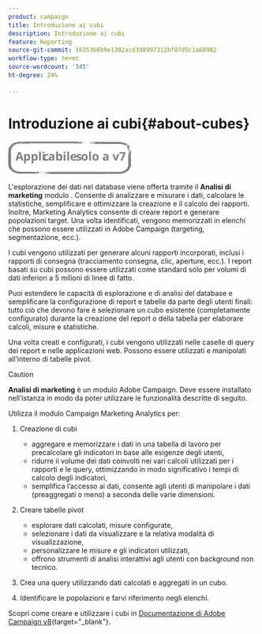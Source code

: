 ```yaml
---
product: campaign
title: Introduzione ai cubi
description: Introduzione ai cubi
feature: Reporting
source-git-commit: 1635366b9e1302acd3d8997312bf07d5c1a68982
workflow-type: tm+mt
source-wordcount: '345'
ht-degree: 24%

---
```


# Introduzione ai cubi{#about-cubes}

![](../../assets/v7-only.svg)

L&#39;esplorazione dei dati nel database viene offerta tramite il **Analisi di marketing** modulo . Consente di analizzare e misurare i dati, calcolare le statistiche, semplificare e ottimizzare la creazione e il calcolo dei rapporti. Inoltre, Marketing Analytics consente di creare report e generare popolazioni target. Una volta identificati, vengono memorizzati in elenchi che possono essere utilizzati in Adobe Campaign (targeting, segmentazione, ecc.).

I cubi vengono utilizzati per generare alcuni rapporti incorporati, inclusi i rapporti di consegna (tracciamento consegna, clic, aperture, ecc.). I report basati su cubi possono essere utilizzati come standard solo per volumi di dati inferiori a 5 milioni di linee di fatto.

Puoi estendere le capacità di esplorazione e di analisi del database e semplificare la configurazione di report e tabelle da parte degli utenti finali: tutto ciò che devono fare è selezionare un cubo esistente (completamente configurato) durante la creazione del report o della tabella per elaborare calcoli, misure e statistiche.

Una volta creati e configurati, i cubi vengono utilizzati nelle caselle di query dei report e nelle applicazioni web. Possono essere utilizzati e manipolati all’interno di tabelle pivot.

>[!CAUTION]
>
>**Analisi di marketing** è un modulo Adobe Campaign. Deve essere installato nell’istanza in modo da poter utilizzare le funzionalità descritte di seguito.

Utilizza il modulo Campaign Marketing Analytics per:

1. Creazione di cubi

   * aggregare e memorizzare i dati in una tabella di lavoro per precalcolare gli indicatori in base alle esigenze degli utenti,
   * ridurre il volume dei dati coinvolti nei vari calcoli utilizzati per i rapporti e le query, ottimizzando in modo significativo i tempi di calcolo degli indicatori,
   * semplifica l’accesso ai dati, consente agli utenti di manipolare i dati (preaggregati o meno) a seconda delle varie dimensioni.

1. Creare tabelle pivot

   * esplorare dati calcolati, misure configurate,
   * selezionare i dati da visualizzare e la relativa modalità di visualizzazione,
   * personalizzare le misure e gli indicatori utilizzati,
   * offrono strumenti di analisi interattivi agli utenti con background non tecnico.

1. Crea una query utilizzando dati calcolati e aggregati in un cubo.
1. Identificare le popolazioni e farvi riferimento negli elenchi.

Scopri come creare e utilizzare i cubi in [Documentazione di Adobe Campaign v8](https://experienceleague.adobe.com/docs/campaign/campaign-v8/analytics/reports/cubes/gs-cubes.html){target=&quot;_blank&quot;}.